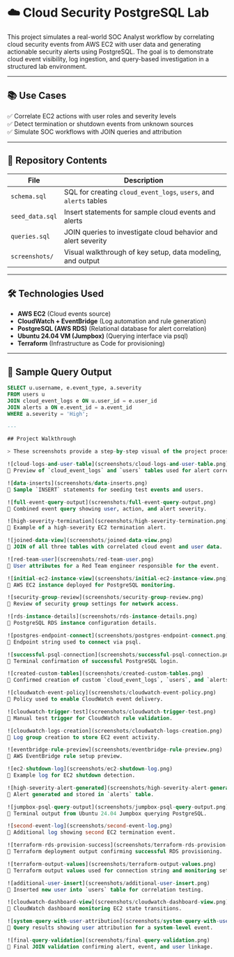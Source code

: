 # ☁️ Cloud Security PostgreSQL Lab

This project simulates a real-world SOC Analyst workflow by correlating cloud security events from AWS EC2 with user data and generating actionable security alerts using PostgreSQL. The goal is to demonstrate cloud event visibility, log ingestion, and query-based investigation in a structured lab environment.

---

## 📚 Use Cases

✅ Correlate EC2 actions with user roles and severity levels  
✅ Detect termination or shutdown events from unknown sources  
✅ Simulate SOC workflows with JOIN queries and attribution  

---

## 🧱 Repository Contents

| File              | Description                                                  |
|-------------------|--------------------------------------------------------------|
| `schema.sql`      | SQL for creating `cloud_event_logs`, `users`, and `alerts` tables |
| `seed_data.sql`   | Insert statements for sample cloud events and alerts         |
| `queries.sql`     | JOIN queries to investigate cloud behavior and alert severity |
| `screenshots/`    | Visual walkthrough of key setup, data modeling, and output   |

---

## 🛠️ Technologies Used

- **AWS EC2** (Cloud events source)  
- **CloudWatch + EventBridge** (Log automation and rule generation)  
- **PostgreSQL (AWS RDS)** (Relational database for alert correlation)  
- **Ubuntu 24.04 VM (Jumpbox)** (Querying interface via psql)  
- **Terraform** (Infrastructure as Code for provisioning)

---

## 🧪 Sample Query Output

```sql
SELECT u.username, e.event_type, a.severity
FROM users u
JOIN cloud_event_logs e ON u.user_id = e.user_id
JOIN alerts a ON e.event_id = a.event_id
WHERE a.severity = 'High';

---

## Project Walkthrough

> These screenshots provide a step-by-step visual of the project process.

![cloud-logs-and-user-table](screenshots/cloud-logs-and-user-table.png)  
📌 Preview of `cloud_event_logs` and `users` tables used for alert correlation.

![data-inserts](screenshots/data-inserts.png)  
📌 Sample `INSERT` statements for seeding test events and users.

![full-event-query-output](screenshots/full-event-query-output.png)  
📌 Combined event query showing user, action, and alert severity.

![high-severity-termination](screenshots/high-severity-termination.png)  
📌 Example of a high-severity EC2 termination alert.

![joined-data-view](screenshots/joined-data-view.png)  
📌 JOIN of all three tables with correlated cloud event and user data.

![red-team-user](screenshots/red-team-user.png)  
📌 User attributes for a Red Team engineer responsible for the event.

![initial-ec2-instance-view](screenshots/initial-ec2-instance-view.png)  
📌 AWS EC2 instance deployed for PostgreSQL monitoring.

![security-group-review](screenshots/security-group-review.png)  
📌 Review of security group settings for network access.

![rds-instance-details](screenshots/rds-instance-details.png)  
📌 PostgreSQL RDS instance configuration details.

![postgres-endpoint-connect](screenshots/postgres-endpoint-connect.png)  
📌 Endpoint string used to connect via psql.

![successful-psql-connection](screenshots/successful-psql-connection.png)  
📌 Terminal confirmation of successful PostgreSQL login.

![created-custom-tables](screenshots/created-custom-tables.png)  
📌 Confirmed creation of custom `cloud_event_logs`, `users`, and `alerts` tables.

![cloudwatch-event-policy](screenshots/cloudwatch-event-policy.png)  
📌 Policy used to enable CloudWatch event delivery.

![cloudwatch-trigger-test](screenshots/cloudwatch-trigger-test.png)  
📌 Manual test trigger for CloudWatch rule validation.

![cloudwatch-logs-creation](screenshots/cloudwatch-logs-creation.png)  
📌 Log group creation to store EC2 event activity.

![eventbridge-rule-preview](screenshots/eventbridge-rule-preview.png)  
📌 AWS EventBridge rule setup preview.

![ec2-shutdown-log](screenshots/ec2-shutdown-log.png)  
📌 Example log for EC2 shutdown detection.

![high-severity-alert-generated](screenshots/high-severity-alert-generated.png)  
📌 Alert generated and stored in `alerts` table.

![jumpbox-psql-query-output](screenshots/jumpbox-psql-query-output.png)  
📌 Terminal output from Ubuntu 24.04 Jumpbox querying PostgreSQL.

![second-event-log](screenshots/second-event-log.png)  
📌 Additional log showing second EC2 termination event.

![terraform-rds-provision-success](screenshots/terraform-rds-provision-success.png)  
📌 Terraform deployment output confirming successful RDS provisioning.

![terraform-output-values](screenshots/terraform-output-values.png)  
📌 Terraform output values used for connection string and monitoring setup.

![additional-user-insert](screenshots/additional-user-insert.png)  
📌 Inserted new user into `users` table for correlation testing.

![cloudwatch-dashboard-view](screenshots/cloudwatch-dashboard-view.png)  
📌 CloudWatch dashboard monitoring EC2 state transitions.

![system-query-with-user-attribution](screenshots/system-query-with-user-attribution.png)  
📌 Query results showing user attribution for a system-level event.

![final-query-validation](screenshots/final-query-validation.png)  
📌 Final JOIN validation confirming alert, event, and user linkage.
